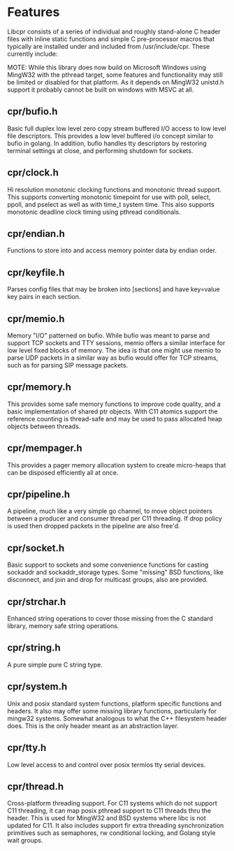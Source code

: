 # Features

Libcpr consists of a series of individual and roughly stand-alone C header
files with inline static functions and simple C pre-processor macros that
typically are installed under and included from /usr/include/cpr. These
currently include:

MOTE: While this library does now build on Microsoft Windows using MingW32 with
the pthread target, some features and functionality may still be limited or
disabled for that platform. As it depends on MingW32 unistd.h support it
probably cannot be built on windows with MSVC at all.

## cpr/bufio.h

Basic full duplex low level zero copy stream buffered I/O access to low
level file descriptors. This provides a low level buffered i/o concept similar
to bufio in golang. In addition, bufio handles tty descriptors by restoring
terminal settings at close, and performing shutdown for sockets.

## cpr/clock.h

Hi resolution monotonic clocking functions and monotonic thread support. This
supports converting monotonic timepoint for use with poll, select, ppoll, and
pselect as well as with time\_t system time. This also supports monotonic
deadline clock timing using pthread conditionals.

## cpr/endian.h

Functions to store into and access memory pointer data by endian order.

## cpr/keyfile.h

Parses config files that may be broken into \[sections\] and have key=value key
pairs in each section.

## cpr/memio.h

Memory "I/O" patterned on bufio.  While bufio was meant to parse and support
TCP sockets and TTY sessions, memio offers a similar interface for low level
fixed blocks of memory. The idea is that one might use memio to parse UDP
packets in a similar way as bufio would offer for TCP streams, such as for
parsing SIP message packets.

## cpr/memory.h

This provides some safe memory functions to improve code quality, and a basic
implementation of shared ptr objects. With C11 atomics support the reference
counting is thread-safe and may be used to pass allocated heap objects between
threads.

## cpr/mempager.h

This provides a pager memory allocation system to create micro-heaps that can be
disposed efficiently all at once.

## cpr/pipeline.h

A pipeline, much like a very simple go channel, to move object pointers between
a producer and consumer thread per C11 threading. If drop policy is used then
dropped packets in the pipeline are also free'd.

## cpr/socket.h

Basic support to sockets and some convenience functions for casting sockaddr and
sockaddr\_storage types. Some "missing" BSD functions, like disconnect, and
join and drop for multicast groups, also are provided.

## cpr/strchar.h

Enhanced string operations to cover those missing from the C standard library,
memory safe string operations.

## cpr/string.h

A pure simple pure C string type.

## cpr/system.h

Unix and posix standard system functions, platform specific functions and
headers. It also may offer some missing library functions, particularly for
mingw32 systems. Somewhat analogous to what the C++ filesystem header does.
This is the only header meant as an abstraction layer.

## cpr/tty.h

Low level access to and control over posix termios tty serial devices.

## cpr/thread.h

Cross-platform threading support. For C11 systems which do not support C11
threading, it can map posix pthread support to C11 threads thru the header.
This is used for MingW32 and BSD systems where libc is not updated for C11. It
also includes support fir extra threading synchronization primitives such as
semaphores, rw conditional locking, and Golang style wait groups.
